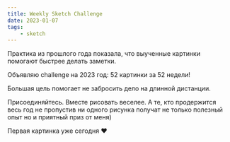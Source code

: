 ```yaml
---
title: Weekly Sketch Challenge
date: 2023-01-07
tags:
    - sketch
---
```


Практика из прошлого года показала, что выученные картинки помогают быстрее делать заметки.

Объявляю challenge на 2023 год: 52 картинки за 52 недели!

Большая цель помогает не забросить дело на длинной дистанции.

Присоединяйтесь. Вместе рисовать веселее. А те, кто продержится весь год не пропустив ни одного рисунка получат не только полезный опыт но и приятный приз от меня)

Первая картинка уже сегодня ❤️
